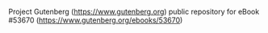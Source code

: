 Project Gutenberg (https://www.gutenberg.org) public repository for
eBook #53670 (https://www.gutenberg.org/ebooks/53670)
